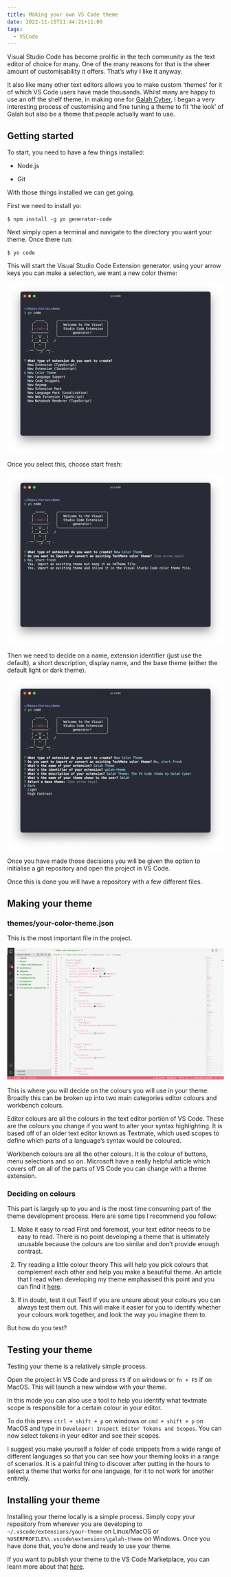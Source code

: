 ```yaml
---
title: Making your own VS Code theme
date: 2022-11-15T11:44:21+11:00
tags:
  - VSCode
---
```

Visual Studio Code has become prolific in the tech community as the text editor of choice for many. One of the many reasons for that is the sheer amount of customisability it offers. That’s why I like it anyway.

It also like many other text editors allows you to make custom ‘themes’ for it of which VS Code users have made thousands. Whilst many are happy to use an off the shelf theme, in making one for [Galah Cyber](https://www.galahcyber.com.au), I began a very interesting process of customising and fine tuning a theme to fit ‘the look’ of Galah but also be a theme that people actually want to use.

## Getting started
To start, you need to have a few things installed:

* Node.js

* Git

With those things installed we can get going.

First we need to install yo:

```
$ npm install -g yo generator-code
```
Next simply open a terminal and navigate to the directory you want your theme. Once there run:

```
$ yo code
```
This will start the Visual Studio Code Extension generator. using your arrow keys you can make a selection, we want a new color theme:

![Console](./vscodetheme1.png)


Once you select this, choose start fresh:

![Console](./vscodetheme2.png)


Then we need to decide on a name, extension identifier (just use the default), a short description, display name, and the base theme (either the default light or dark theme).

![Console](./vscodetheme3.png)


Once you have made those decisions you will be given the option to initialise a git repository and open the project in VS Code.

Once this is done you will have a repository with a few different files.

## Making your theme
### themes/your-color-theme.json
This is the most important file in the project.

 
![themes/your-color-theme.json screenshot](./vscodetheme4.png)


This is where you will decide on the colours you will use in your theme. Broadly this can be broken up into two main categories editor colours and workbench colours.

Editor colours are all the colours in the text editor portion of VS Code. These are the colours you change if you want to alter your syntax highlighting. It is based off of an older text editor known as Textmate, which used scopes to define which parts of a language’s syntax would be coloured.

Workbench colours are all the other colours. It is the colour of buttons, menu selections and so on. Microsoft have a really helpful article which covers off on all of the parts of VS Code you can change with a theme extension.

### Deciding on colours
This part is largely up to you and is the most time consuming part of the theme development process. Here are some tips I recommend you follow:

1. Make it easy to read
First and foremost, your text editor needs to be easy to read. There is no point developing a theme that is ultimately unusable because the colours are too similar and don’t provide enough contrast.

2. Try reading a little colour theory
This will help you pick colours that complement each other and help you make a beautiful theme. An article that I read when developing my theme emphasised this point and you can find it [here](https://css-tricks.com/creating-a-vs-code-theme/).

3. If in doubt, test it out
Test! If you are unsure about your colours you can always test them out. This will make it easier for you to identify whether your colours work together, and look the way you imagine them to.

But how do you test?

## Testing your theme
Testing your theme is a relatively simple process.

Open the project in VS Code and press `F5` if on windows or `fn + F5` if on MacOS. This will launch a new window with your theme.

In this mode you can also use a tool to help you identify what textmate scope is responsible for a certain colour in your editor.

To do this press `ctrl + shift + p` on windows or `cmd + shift + p` on MacOS and type in `Developer: Inspect Editor Tokens and Scopes`. You can now select tokens in your editor and see their scopes.

I suggest you make yourself a folder of code snippets from a wide range of different languages so that you can see how your theming looks in a range of scenarios. It is a painful thing to discover after putting in the hours to select a theme that works for one language, for it to not work for another entirely.

## Installing your theme
Installing your theme locally is a simple process. Simply copy your repository from wherever you are developing to `~/.vscode/extensions/your-theme` on Linux/MacOS or `%USERPROFILE%\.vscode\extensions\galah-theme` on Windows. Once you have done that, you’re done and ready to use your theme.

If you want to publish your theme to the VS Code Marketplace, you can learn more about that [here](https://code.visualstudio.com/api/extension-guides/color-theme#create-a-new-color-theme).

